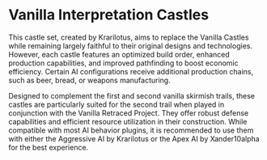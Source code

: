 # Vanilla Interpretation Castles
This castle set, created by Krarilotus, aims to replace the Vanilla Castles while remaining largely faithful to their original designs and technologies. However, each castle features an optimized build order, enhanced production capabilities, and improved pathfinding to boost economic efficiency. Certain AI configurations receive additional production chains, such as beer, bread, or weapons manufacturing.

Designed to complement the first and second vanilla skirmish trails, these castles are particularly suited for the second trail when played in conjunction with the Vanilla Retraced Project. They offer robust defense capabilities and efficient resource utilization in their construction. While compatible with most AI behavior plugins, it is recommended to use them with either the Aggressive AI by Krarilotus or the Apex AI by Xander10alpha for the best experience.
